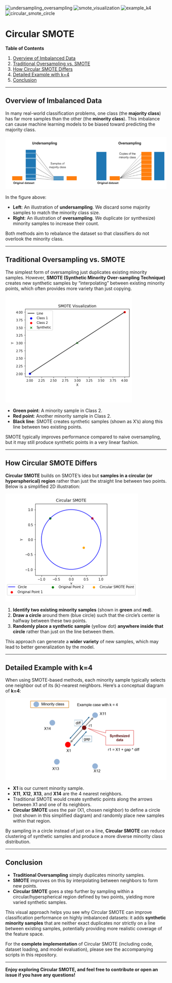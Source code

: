 ![undersampling_oversampling](https://github.com/user-attachments/assets/845e8563-f2ea-4d67-afbe-39c5c51cc128)
![smote_visualization](https://github.com/user-attachments/assets/e5758815-b7b1-42b2-b3e0-7097b94ae4eb)
![example_k4](https://github.com/user-attachments/assets/e3e3fadd-1d53-47e1-ba7f-37374461e9ea)
![circular_smote_circle](https://github.com/user-attachments/assets/cc633eea-7caa-496b-8292-e2023f4b27bc)
# Circular SMOTE

**Table of Contents**
1. [Overview of Imbalanced Data](#overview-of-imbalanced-data)
2. [Traditional Oversampling vs. SMOTE](#traditional-oversampling-vs-smote)
3. [How Circular SMOTE Differs](#how-circular-smote-differs)
4. [Detailed Example with k=4](#detailed-example-with-k4)
5. [Conclusion](#conclusion)

---

## Overview of Imbalanced Data

In many real-world classification problems, one class (the **majority class**) has far more samples than the other (the **minority class**). This imbalance can cause machine learning models to be biased toward predicting the majority class.

![Undersampling vs Oversampling](undersampling_oversampling.png)

In the figure above:
- **Left**: An illustration of **undersampling**. We discard some majority samples to match the minority class size.
- **Right**: An illustration of **oversampling**. We duplicate (or synthesize) minority samples to increase their count.

Both methods aim to rebalance the dataset so that classifiers do not overlook the minority class.

---

## Traditional Oversampling vs. SMOTE

The simplest form of oversampling just duplicates existing minority samples. However, **SMOTE (Synthetic Minority Over-sampling Technique)** creates new synthetic samples by “interpolating” between existing minority points, which often provides more variety than just copying.

![SMOTE Visualization](smote_visualization.png)

- **Green point**: A minority sample in Class 2.  
- **Red point**: Another minority sample in Class 2.  
- **Black line**: SMOTE creates synthetic samples (shown as X’s) along this line between two existing points.  

SMOTE typically improves performance compared to naive oversampling, but it may still produce synthetic points in a very linear fashion.

---

## How Circular SMOTE Differs

**Circular SMOTE** builds on SMOTE’s idea but **samples in a circular (or hyperspherical) region** rather than just the straight line between two points. Below is a simplified 2D illustration:

![Circular SMOTE Illustration](circular_smote_circle.png)

1. **Identify two existing minority samples** (shown in **green** and **red**).  
2. **Draw a circle** around them (blue circle) such that the circle’s center is halfway between these two points.  
3. **Randomly place a synthetic sample** (yellow dot) **anywhere inside that circle** rather than just on the line between them.

This approach can generate a **wider variety** of new samples, which may lead to better generalization by the model.

---

## Detailed Example with k=4

When using SMOTE-based methods, each minority sample typically selects one neighbor out of its \(k\)-nearest neighbors. Here’s a conceptual diagram of **k=4**:

![Example with k=4](example_k4.png)

- **X1** is our current minority sample.
- **X11**, **X12**, **X13**, and **X14** are the 4 nearest neighbors.
- Traditional SMOTE would create synthetic points along the arrows between X1 and one of its neighbors.
- **Circular SMOTE** uses the pair (X1, chosen neighbor) to define a circle (not shown in this simplified diagram) and randomly place new samples within that region.

By sampling in a circle instead of just on a line, **Circular SMOTE** can reduce clustering of synthetic samples and produce a more diverse minority class distribution.

---

## Conclusion

- **Traditional Oversampling** simply duplicates minority samples.  
- **SMOTE** improves on this by interpolating between neighbors to form new points.  
- **Circular SMOTE** goes a step further by sampling within a circular/hyperspherical region defined by two points, yielding more varied synthetic samples.

This visual approach helps you see why Circular SMOTE can improve classification performance on highly imbalanced datasets: it adds **synthetic minority samples** that are neither exact duplicates nor strictly on a line between existing samples, potentially providing more realistic coverage of the feature space.

For the **complete implementation** of Circular SMOTE (including code, dataset loading, and model evaluation), please see the accompanying scripts in this repository.

---

**Enjoy exploring Circular SMOTE, and feel free to contribute or open an issue if you have any questions!**
